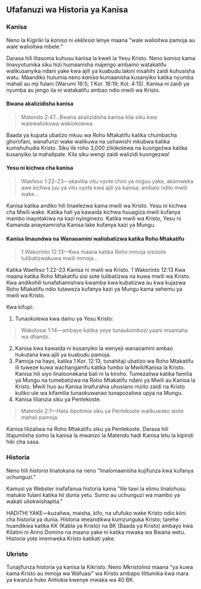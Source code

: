## Ufafanuzi wa Historia ya Kanisa

### Kanisa

Neno la Kigiriki la _kanisa_ ni _ekklesia_ lenye maana "wale walioitwa pamoja au wale walioitwa mbele."

Darasa hili litasoma kuhusu kanisa la kweli la Yesu Kristo. Neno _kanisa_ kama linavyotumika siku hizi humaanisha majengo ambamo watakatifu walikusanyika ndani yake kwa ajili ya kuabudu lakini nisahihi zaidi kuhusisha watu. Maandiko hutumia neno _kanisa_ kumaanisha kusanyiko katika nyumba mahali au mji fulani (Warumi 16:5; 1 Kor. 16:19; Kol. 4:15). Kanisa ni zaidi ya nyumba au jengo ila ni watakatifu ambao ndio mwili wa Kristo.

#### Bwana akalizidisha kanisa

> Matendo 2:47&hellip;Bwana akalizidisha kanisa kila siku kwa walewaliokuwa wakiokolewa.

Baada ya kupata ubatizo mkuu wa Roho Mtakatifu katika chumbacha ghorofani, wanafunzi wake walikuwa na ushawishi mkubwa katika kumshuhudia Kristo. Siku ile roho 3,000 ziliokolewa na kuongezwa katika kusanyiko la mahalipale. Kila siku wengi zaidi walizidi kuongezwa!

#### Yesu ni kichwa cha kanisa

>Waefeso 1:22&ndash;23&mdash;akavitia vitu vyote chini ya miguu yake, akamweka awe kichwa juu ya vitu vyote kwa ajili ya kanisa; ambalo ndilo mwili wake&hellip;

Kanisa katika andiko hili linaelezwa kama mwili wa Kristo. Yesu ni kichwa cha Mwili wake. Katika hali ya kawaida kichwa huuagiza mwili kufanya mambo inayotakiwa na kazi nyinginezo. Katika mwili wa Kristo, Yesu ni Kamanda anayeamrisha Kanisa lake kufanya kazi ya Mungu.

#### Kanisa linaundwa na Wanaoamini waliobatizwa katika Roho Mtakatifu

> 1 Wakorinto 12:13&mdash;Kwa maana katika Roho mmoja sisisote tulibatizwakuwa mwili mmoja&hellip;

Katika Waefeso 1:22&ndash;23 Kanisa ni mwili wa Kristo. 1 Wakorinto 12:13 Kwa maana katika Roho Mtakatifu sisi sote tulibatizwa na kuwa mwili wa Kristo. Kwa andikohili tunafahamishwa kwamba kwa kubatizwa au kwa kujazwa Roho Mtakatifu ndio tutaweza kufanya kazi ya Mungu kama sehemu ya mwili wa Kristo. 

Kwa kifupi:

1. Tunaokolewa kwa damu ya Yesu Kristo:  
> Wakolosai 1:14&mdash;ambaye katika yeye tunaukombozi yaani msamaha wa dhambi.
2. Kanisa kwa kawaida ni kusanyiko la wenyeji wanaoamini ambao hukutana kwa ajili ya kuabudu pamoja.
3. Pamoja na hayo, katika 1 Kor. 12:13, tunahitaji ubatizo wa Roho Mtakatifu ili tuweze kuwa wachangamfu katika fumbo la Mwili/Kanisa la Kristo.  
Kanisa hili siyo linaloonekana bali ni la kiroho. Tumezaliwa katika familia ya Mungu na tumebatizwa na Roho Mtakatifu ndani ya Mwili au Kanisa la Kristo. Mwili huo au Kanisa linafurahia uhusiano mzito zaidi na Kristo kuliko ule wa kifamilia tunaokuwanao tunapozaliwa upya na Mungu.
4. Kanisa lilianzia siku ya Pentekoste.  
> Matendo 2:1&mdash;Hata ilipotimia siku ya Pentekoste walikuwako wote mahali pamoja.

Kanisa lilizaliwa na Roho Mtakatifu siku ya Pentekoste. Darasa hili litajumlisha somo la kanisa la mwanzo la Matendo hadi Kanisa letu la kipindi hiki cha sasa.

### Historia

Neno hili _historia_ linatokana na neno "linalomaanisha kujifunza kwa kufanya uchunguzi."

Kamusi ya Webster inafafanua historia kama "lile tawi la elimu linalohusu matukio fulani katika hii dunia yetu. Somo au uchunguzi wa mambo ya wakati uliokwishapita."

HADITHI YAKE&mdash;kuzaliwa, maisha, kifo, na ufufuko wake Kristo ndio kiini cha historia ya dunia. Historia imeandikwa kumzunguka Kristo; tarehe huandikwa katika KK (Kabla ya Kristo) na BK (Baada ya Kristo) ambayo kwa Kilatini ni Anno Domino na maana yake ni katika mwaka wa Bwana wetu. Historia yote imemweka Kristo katikati yake.

### Ukristo

Tunajifunza historia ya kanisa la Kikristo. Neno _Mkristolina_ maana "ya kuwa kama Kristo au mmoja wa Wafuasi" wa Kristo ambapo lilitumika kwa mara ya kwanza huko Antiokia kwenye mwaka wa 40 BK.